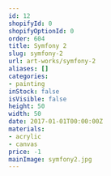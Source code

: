 ```yaml
---
id: 12
shopifyId: 0
shopifyOptionId: 0
order: 604
title: Symfony 2
slug: symfony-2
url: art-works/symfony-2
aliases: []
categories:
- painting
inStock: false
isVisible: false
height: 50
width: 50
date: 2017-01-01T00:00:00Z
materials:
- acrylic
- canvas
price: -1
mainImage: symfony2.jpg
---
```

